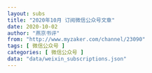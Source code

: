 ```yaml
---
layout: subs
title: "2020年10月 订阅微信公众号文章"
date: 2020-10-02
author: "燕京书评"
from: "http://www.myzaker.com/channel/23090"
tags: [ 微信公众号 ]
categories: [ 微信公众号 ]
data: "data/weixin_subscriptions.json"
---
```

